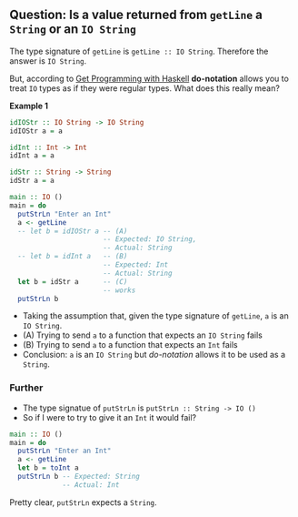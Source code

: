 
## Question: Is a value returned from `getLine` a `String` or an `IO String`

The type signature of `getLine` is `getLine :: IO String`. Therefore the answer is `IO String`.

But, according to [Get Programming with Haskell](https://www.manning.com/books/get-programming-with-haskell#:~:text=about%20the%20book,dive%20into%20custom%20Haskell%20modules.) **do-notation** allows you to treat `IO` types as if they were regular types. What does this really mean?

**Example 1**
```haskell
idIOStr :: IO String -> IO String
idIOStr a = a

idInt :: Int -> Int
idInt a = a

idStr :: String -> String
idStr a = a

main :: IO ()
main = do
  putStrLn "Enter an Int"
  a <- getLine
  -- let b = idIOStr a -- (A)
                       -- Expected: IO String,
                       -- Actual: String
  -- let b = idInt a   -- (B)
                       -- Expected: Int
                       -- Actual: String
  let b = idStr a      -- (C)
                       -- works
  putStrLn b
```

- Taking the assumption that, given the type signature of `getLine`, `a` is an `IO String`.
- (A) Trying to send `a` to a function that expects an `IO String` fails
- (B) Trying to send `a` to a function that expects an `Int` fails
- Conclusion: `a` is an `IO String` but *do-notation* allows it to be used as a `String`.


### Further
- The type signatue of `putStrLn` is `putStrLn :: String -> IO ()` 
- So if I were to try to give it an `Int` it would fail?

```haskell
main :: IO ()
main = do
  putStrLn "Enter an Int"
  a <- getLine
  let b = toInt a
  putStrLn b -- Expected: String  
             -- Actual: Int
```

Pretty clear, `putStrLn` expects a `String`.

